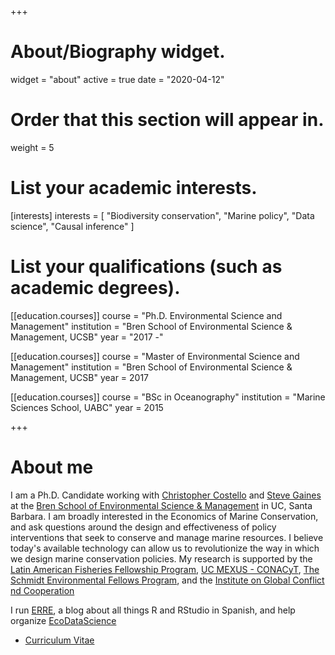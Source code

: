 +++
# About/Biography widget.
widget = "about"
active = true
date = "2020-04-12"

# Order that this section will appear in.
weight = 5

# List your academic interests.
[interests]
  interests = [
    "Biodiversity conservation",
    "Marine policy",
    "Data science",
    "Causal inference"
  ]

# List your qualifications (such as academic degrees).
[[education.courses]]
  course = "Ph.D. Environmental Science and Management"
  institution = "Bren School of Environmental Science & Management, UCSB"
  year = "2017 -"

[[education.courses]]
  course = "Master of Environmental Science and Management"
  institution = "Bren School of Environmental Science & Management, UCSB"
  year = 2017

[[education.courses]]
  course = "BSc in Oceanography"
  institution = "Marine Sciences School, UABC"
  year = 2015

 
+++

# About me

I am a Ph.D. Candidate working with [Christopher Costello](https://christopherjcostello.com/) and [Steve Gaines](http://gaineslab.msi.ucsb.edu/) at the [Bren School of Environmental Science & Management](bren.ucsb.edu) in UC, Santa Barbara. I am broadly interested in the Economics of Marine Conservation, and ask questions around the design and effectiveness of policy interventions that seek to conserve and manage marine resources. I believe today's available technology can allow us to revolutionize the way in which we design marine conservation policies. My research is supported by the [Latin American Fisheries Fellowship Program](http://www.laff.bren.ucsb.edu), [UC MEXUS - CONACyT](https://ucmexus.ucr.edu/), [The Schmidt Environmental Fellows Program](https://ucmexus.ucr.edu/), and the [Institute on Global Conflict nd Cooperation ](https://igcc.ucsd.edu/funding/who-igcc-funds/fellows.html)

I run [ERRE](https://www.erre-esp.org/), a blog about all things R and RStudio in Spanish, and help organize [EcoDataScience](http://eco-data-science.github.io/)

- [Curriculum Vitae](./files/CV_VillasenorDerbez.pdf)
